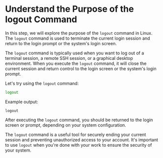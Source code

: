 # Understand the Purpose of the logout Command

In this step, we will explore the purpose of the `logout` command in Linux. The `logout` command is used to terminate the current login session and return to the login prompt or the system's login screen.

The `logout` command is typically used when you want to log out of a terminal session, a remote SSH session, or a graphical desktop environment. When you execute the `logout` command, it will close the current session and return control to the login screen or the system's login prompt.

Let's try using the `logout` command:

```bash
logout
```

Example output:

```
logout
```

After executing the `logout` command, you should be returned to the login screen or prompt, depending on your system configuration.

The `logout` command is a useful tool for securely ending your current session and preventing unauthorized access to your account. It's important to use `logout` when you're done with your work to ensure the security of your system.
